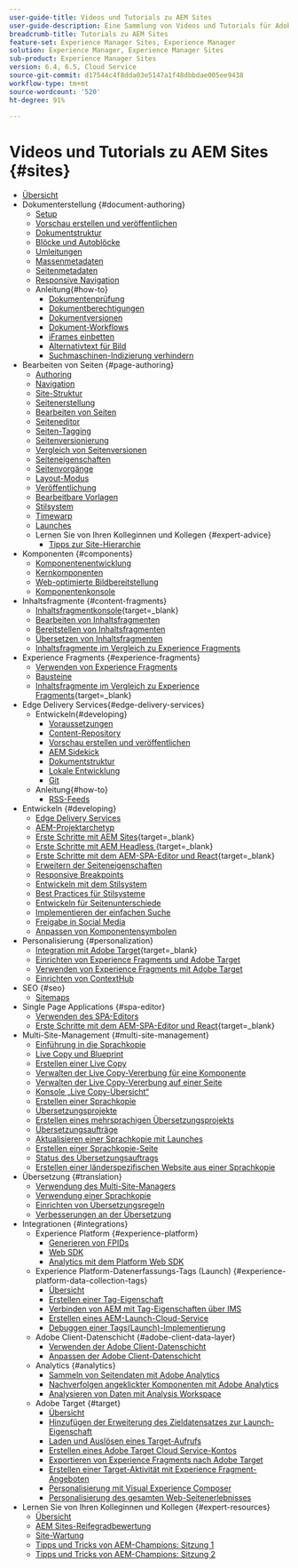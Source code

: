 ```yaml
---
user-guide-title: Videos und Tutorials zu AEM Sites
user-guide-description: Eine Sammlung von Videos und Tutorials für Adobe Experience Manager Sites.
breadcrumb-title: Tutorials zu AEM Sites
feature-set: Experience Manager Sites, Experience Manager
solution: Experience Manager, Experience Manager Sites
sub-product: Experience Manager Sites
version: 6.4, 6.5, Cloud Service
source-git-commit: d17544c4f8dda03e5147a1f48dbbdae005ee9438
workflow-type: tm+mt
source-wordcount: '520'
ht-degree: 91%

---
```



# Videos und Tutorials zu AEM Sites {#sites}

+ [Übersicht](overview.md)
+ Dokumenterstellung {#document-authoring}
   + [Setup](document-authoring/set-up.md)
   + [Vorschau erstellen und veröffentlichen](document-authoring/preview-and-publish.md)
   + [Dokumentstruktur](document-authoring/document-structure.md)
   + [Blöcke und Autoblöcke](document-authoring/blocks-and-auto-blocks.md)
   + [Umleitungen](document-authoring/redirects.md)
   + [Massenmetadaten](document-authoring/bulk-metadata.md)
   + [Seitenmetadaten](document-authoring/page-metadata.md)
   + [Responsive Navigation](document-authoring/responsive-navigation.md)
   + Anleitung{#how-to}
      + [Dokumentenprüfung](./document-authoring/how-to/document-audit.md)
      + [Dokumentberechtigungen](./document-authoring/how-to/document-permissions.md)
      + [Dokumentversionen](./document-authoring/how-to/document-versions.md)
      + [Dokument-Workflows](./document-authoring/how-to/document-workflows.md)
      + [iFrames einbetten](./document-authoring/how-to/iframes.md)
      + [Alternativtext für Bild](./document-authoring/how-to/image-alt-text.md)
      + [Suchmaschinen-Indizierung verhindern](./document-authoring/how-to/no-index.md)
+ Bearbeiten von Seiten {#page-authoring}
   + [Authoring](page-authoring/aem-sites-authoring-overview.md)
   + [Navigation](page-authoring/basic-handling-sites-feature-video-use.md)
   + [Site-Struktur](page-authoring/content-hierarchy-feature-video-use.md)
   + [Seitenerstellung](page-authoring/creating-page-feature-video-use.md)
   + [Bearbeiten von Seiten](page-authoring/page-authoring-overview-feature-video-use.md)
   + [Seiteneditor](page-authoring/page-editor-feature-video-use.md)
   + [Seiten-Tagging](page-authoring/page-tagging-feature-video-use.md)
   + [Seitenversionierung](page-authoring/page-versioning-feature-video-use.md)
   + [Vergleich von Seitenversionen](page-authoring/page-diff-feature-video-use.md)
   + [Seiteneigenschaften](page-authoring/page-properties-feature-video-understand.md)
   + [Seitenvorgänge](page-authoring/page-operations-feature-video-use.md)
   + [Layout-Modus](page-authoring/responsive-layout-feature-video-understand.md)
   + [Veröffentlichung](page-authoring/publication-management-feature-video-use.md)
   + [Bearbeitbare Vorlagen](page-authoring/template-editor-feature-video-use.md)
   + [Stilsystem](page-authoring/style-system-feature-video-use.md)
   + [Timewarp](page-authoring/timewarp-feature-video-use.md)
   + [Launches](page-authoring/launches.md)
   + Lernen Sie von Ihren Kolleginnen und Kollegen {#expert-advice}
      + [Tipps zur Site-Hierarchie](page-authoring/expert-advice/site-hierarchy.md)
+ Komponenten {#components}
   + [Komponentenentwicklung](components/component-development.md)
   + [Kernkomponenten](components/core-components-feature-video-understand.md)
   + [Web-optimierte Bildbereitstellung](components/web-optimized-image-delivery.md)
   + [Komponentenkonsole](components/components-console-feature-video-use.md)
+ Inhaltsfragmente {#content-fragments}
   + [Inhaltsfragmentkonsole](https://experienceleague.adobe.com/docs/experience-manager-learn/content-fragments-console/overview.html?lang=de){target=_blank}
   + [Bearbeiten von Inhaltsfragmenten](content-fragments/content-fragments-feature-video-use.md)
   + [Bereitstellen von Inhaltsfragmenten](content-fragments/content-fragments-delivery-feature-video-use.md)
   + [Übersetzen von Inhaltsfragmenten](content-fragments/content-fragments-translation-feature-video-use.md)
   + [Inhaltsfragmente im Vergleich zu Experience Fragments](content-fragments/understand-content-fragments-and-experience-fragments.md)
+ Experience Fragments {#experience-fragments}
   + [Verwenden von Experience Fragments](experience-fragments/experience-fragments-feature-video-use.md)
   + [Bausteine](experience-fragments/building-blocks.md)
   + [Inhaltsfragmente im Vergleich zu Experience Fragments](https://experienceleague.adobe.com/docs/experience-manager-learn/sites/content-fragments/understand-content-fragments-and-experience-fragments.html?lang=de){target=_blank}
+ Edge Delivery Services{#edge-delivery-services}
   + Entwickeln{#developing}
      + [Voraussetzungen](./edge-delivery-services/developing/prerequisites.md)
      + [Content-Repository](./edge-delivery-services/developing/content-repository.md)
      + [Vorschau erstellen und veröffentlichen](./edge-delivery-services/developing/preview-and-publish.md)
      + [AEM Sidekick](./edge-delivery-services/developing/sidekick.md)
      + [Dokumentstruktur](./edge-delivery-services/developing/document-structure.md)
      + [Lokale Entwicklung](./edge-delivery-services/developing/local-development.md)
      + [Git](./edge-delivery-services/developing/git.md)
   + Anleitung{#how-to}
      + [RSS-Feeds](./edge-delivery-services/how-to/rss.md)
+ Entwickeln {#developing}
   + [Edge Delivery Services](developing/edge-delivery-services.md)
   + [AEM-Projektarchetyp](developing/aem-project-archetype.md)
   + [Erste Schritte mit AEM Sites](https://experienceleague.adobe.com/docs/experience-manager-learn/getting-started-wknd-tutorial-develop/overview.html?lang=de){target=_blank}
   + [Erste Schritte mit AEM Headless ](https://experienceleague.adobe.com/docs/experience-manager-learn/getting-started-with-aem-headless/overview.html?lang=de){target=_blank}
   + [Erste Schritte mit dem AEM-SPA-Editor und React](https://experienceleague.adobe.com/docs/experience-manager-learn/getting-started-with-aem-headless/spa-editor/react/overview.html?lang=de){target=_blank}
   + [Erweitern der Seiteneigenschaften](developing/page-properties-technical-video-develop.md)
   + [Responsive Breakpoints](developing/responsive-breakpoints.md)
   + [Entwickeln mit dem Stilsystem](developing/style-system-technical-video-understand.md)
   + [Best Practices für Stilsysteme](developing/style-organization-style-system-understand-article.md)
   + [Entwickeln für Seitenunterschiede](developing/page-diff-technical-video-develop.md)
   + [Implementieren der einfachen Suche](developing/search-tutorial-develop.md)
   + [Freigabe in Social Media](developing/social-media-sharing-technical-video-use.md)
   + [Anpassen von Komponentensymbolen](developing/component-icons-technical-video-develop.md)
+ Personalisierung {#personalization}
   + [Integration mit Adobe Target](https://helpx.adobe.com/de/marketing-cloud/how-to/aem-target.html){target=_blank}
   + [Einrichten von Experience Fragments und Adobe Target](personalization/experience-fragment-target-technical-video-setup.md)
   + [Verwenden von Experience Fragments mit Adobe Target](personalization/experience-fragment-target-offer-feature-video-use.md)
   + [Einrichten von ContextHub](personalization/context-hub-technical-video-setup.md)
+ SEO {#seo}
   + [Sitemaps](./seo/sitemaps.md)
+ Single Page Applications {#spa-editor}
   + [Verwenden des SPA-Editors](spa-editor/spa-editor-framework-feature-video-use.md)
   + [Erste Schritte mit dem AEM-SPA-Editor und React](https://experienceleague.adobe.com/docs/experience-manager-learn/getting-started-with-aem-headless/spa-editor/react/overview.html?lang=de){target=_blank}
+ Multi-Site-Management {#multi-site-management}
   + [Einführung in die Sprachkopie](./multi-site-management/language-copy-overview.md)
   + [Live Copy und Blueprint](./multi-site-management/live-copy-and-blueprint.md)
   + [Erstellen einer Live Copy](./multi-site-management/create-live-copy.md)
   + [Verwalten der Live Copy-Vererbung für eine Komponente](./multi-site-management/manage-component-inheritance-live-copy.md)
   + [Verwalten der Live Copy-Vererbung auf einer Seite](./multi-site-management/manage-page-inheritance-live-copy.md)
   + [Konsole „Live Copy-Übersicht“](./multi-site-management/live-copy-overview-console.md)
   + [Erstellen einer Sprachkopie](./multi-site-management/create-language-copy.md)
   + [Übersetzungsprojekte](./multi-site-management/manage-translation-projects.md)
   + [Erstellen eines mehrsprachigen Übersetzungsprojekts](./multi-site-management/create-multinational-translational-project.md)
   + [Übersetzungsaufträge](./multi-site-management/create-translation-job.md)
   + [Aktualisieren einer Sprachkopie mit Launches](./multi-site-management/updating-language-copy.md)
   + [Erstellen einer Sprachkopie-Seite](./multi-site-management/create-new-page-language-copy.md)
   + [Status des Übersetzungsauftrags](./multi-site-management/translation-job-status.md)
   + [Erstellen einer länderspezifischen Website aus einer Sprachkopie](./multi-site-management/create-new-site.md)
+ Übersetzung {#translation}
   + [Verwendung des Multi-Site-Managers](translation/multi-site-manager-feature-video-use.md)
   + [Verwendung einer Sprachkopie](translation/language-copy-feature-video-use.md)
   + [Einrichten von Übersetzungsregeln](translation/translation-rules-editor-technical-video-setup.md)
   + [Verbesserungen an der Übersetzung](translation/translation-enhancements-feature-video-use.md)
+ Integrationen {#integrations}
   + Experience Platform {#experience-platform}
      + [Generieren von FPIDs](integrations/platform/fpid.md)
      + [Web SDK](integrations/platform/web-sdk.md)
      + [Analytics mit dem Platform Web SDK](integrations/platform/analytics-using-web-sdk.md)
   + Experience Platform-Datenerfassungs-Tags (Launch) {#experience-platform-data-collection-tags}
      + [Übersicht](integrations/experience-platform/data-collection/tags/overview.md)
      + [Erstellen einer Tag-Eigenschaft](integrations/experience-platform/data-collection/tags/create-tag-property.md)
      + [Verbinden von AEM mit Tag-Eigenschaften über IMS](integrations/experience-platform/data-collection/tags/connect-aem-tag-property-using-ims.md)
      + [Erstellen eines AEM-Launch-Cloud-Service](integrations/experience-platform/data-collection/tags/create-aem-launch-cloud-service.md)
      + [Debuggen einer Tags(Launch)-Implementierung](integrations/experience-platform/data-collection/tags/debug-tags-implementation.md)
   + Adobe Client-Datenschicht {#adobe-client-data-layer}
      + [Verwenden der Adobe Client-Datenschicht](integrations/adobe-client-data-layer/data-layer-overview.md)
      + [Anpassen der Adobe Client-Datenschicht](integrations/adobe-client-data-layer/data-layer-customize.md)
   + Analytics {#analytics}
      + [Sammeln von Seitendaten mit Adobe Analytics](integrations/analytics/collect-data-analytics.md)
      + [Nachverfolgen angeklickter Komponenten mit Adobe Analytics](integrations/analytics/track-clicked-component.md)
      + [Analysieren von Daten mit Analysis Workspace](integrations/analytics/create-analytics-workspace.md)
   + Adobe Target {#target}
      + [Übersicht](integrations/adobe-target/overview.md)
      + [Hinzufügen der Erweiterung des Zieldatensatzes zur Launch-Eigenschaft](integrations/adobe-target/add-target-launch-extension.md)
      + [Laden und Auslösen eines Target-Aufrufs](integrations/adobe-target/load-and-fire-target.md)
      + [Erstellen eines Adobe Target Cloud Service-Kontos](integrations/adobe-target/setup-aem-target-cloud-service.md)
      + [Exportieren von Experience Fragments nach Adobe Target](integrations/adobe-target/export-experience-fragment-target.md)
      + [Erstellen einer Target-Aktivität mit Experience Fragment-Angeboten](integrations/adobe-target/create-target-activity.md)
      + [Personalisierung mit Visual Experience Composer](integrations/adobe-target/personalization-using-vec.md)
      + [Personalisierung des gesamten Web-Seitenerlebnisses](integrations/adobe-target/personalization-web-page.md)
+ Lernen Sie von Ihren Kolleginnen und Kollegen {#expert-resources}
   + [Übersicht](expert-resources/learn-from-your-peers-overview.md)
   + [AEM Sites-Reifegradbewertung](expert-resources/maturity-assessment.md)
   + [Site-Wartung](expert-resources/site-maintenance.md)
   + [Tipps und Tricks von AEM-Champions: Sitzung 1](expert-resources/champion-tips-1.md)
   + [Tipps und Tricks von AEM-Champions: Sitzung 2](expert-resources/champion-tips-2.md)
